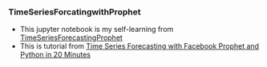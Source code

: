 ### TimeSeriesForcatingwithProphet
- This jupyter notebook is my self-learning from [TimeSeriesForecastingProphet](https://github.com/nicknochnack/TimeSeriesForecastingProphet)
- This is tutorial from [Time Series Forecasting with Facebook Prophet and Python in 20 Minutes](https://www.youtube.com/watch?v=KvLG1uTC-KU&ab_channel=NicholasRenotte)
